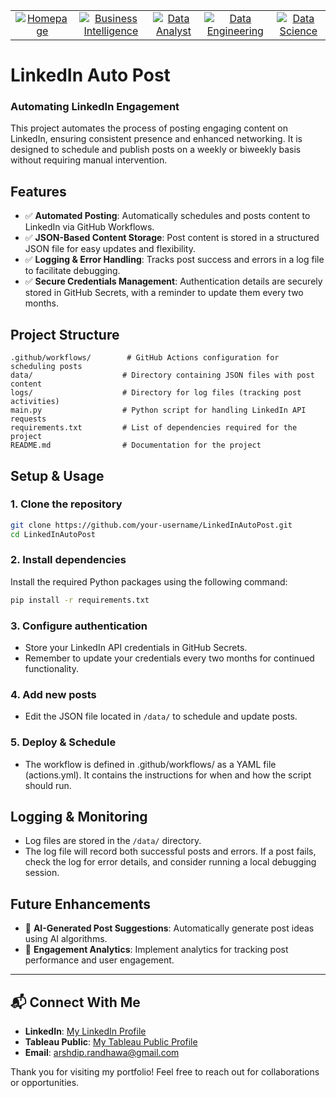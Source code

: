 <table align="center">
  <tr>
	<td align="center">
      <a href="https://github.com/arshrandhawa/portfolio/blob/main/README.md">
        <img src="https://img.shields.io/badge/-Homepage-gray?style=for-the-badge&logo=github&scale=2" alt="Homepage">
      </a>
    </td>
	<td align="center">
      <a href="https://github.com/arshrandhawa/BusinessIntelligencePortfolio/blob/main/README.md">
        <img src="https://img.shields.io/badge/-Business_Intelligence-blue?style=for-the-badge&logo=tableau&scale=4" alt="Business Intelligence">
      </a>
    </td>
    <td align="center">
      <a href="https://github.com/arshrandhawa/DataAnalystPortfolio/blob/main/README.md">
        <img src="https://img.shields.io/badge/-Data_Analyst-green?style=for-the-badge&logo=sqlite&scale=4" alt="Data Analyst">
      </a>
    </td>
    <td align="center">
      <a href="https://github.com/arshrandhawa/DataEngineerPortfolio/blob/main/README.md">
        <img src="https://img.shields.io/badge/-Data_Engineering-orange?style=for-the-badge&logo=docker&scale=4" alt="Data Engineering">
      </a>
    </td>
    <td align="center">
      <a href="https://github.com/arshrandhawa/DataScientistPortfolio/blob/main/README.md">
        <img src="https://img.shields.io/badge/-Data_Science-purple?style=for-the-badge&logo=scikit-learn&scale=4" alt="Data Science">
      </a>
    </td>
  </tr>
</table>

# LinkedIn Auto Post

### Automating LinkedIn Engagement

This project automates the process of posting engaging content on LinkedIn, ensuring consistent presence and enhanced networking. It is designed to schedule and publish posts on a weekly or biweekly basis without requiring manual intervention.

## Features

- ✅ **Automated Posting**: Automatically schedules and posts content to LinkedIn via GitHub Workflows.
- ✅ **JSON-Based Content Storage**: Post content is stored in a structured JSON file for easy updates and flexibility.
- ✅ **Logging & Error Handling**: Tracks post success and errors in a log file to facilitate debugging.
- ✅ **Secure Credentials Management**: Authentication details are securely stored in GitHub Secrets, with a reminder to update them every two months.

## Project Structure

```
.github/workflows/        # GitHub Actions configuration for scheduling posts
data/                    # Directory containing JSON files with post content
logs/                    # Directory for log files (tracking post activities)
main.py                  # Python script for handling LinkedIn API requests
requirements.txt         # List of dependencies required for the project
README.md                # Documentation for the project
```

## Setup & Usage

### 1. Clone the repository

```bash
git clone https://github.com/your-username/LinkedInAutoPost.git
cd LinkedInAutoPost
```

### 2. Install dependencies

Install the required Python packages using the following command:

```bash
pip install -r requirements.txt
```

### 3. Configure authentication

- Store your LinkedIn API credentials in GitHub Secrets. 
- Remember to update your credentials every two months for continued functionality.

### 4. Add new posts

- Edit the JSON file located in `/data/` to schedule and update posts.

### 5. Deploy & Schedule

- The workflow is defined in .github/workflows/ as a YAML file (actions.yml). It contains the instructions for when and how the script should run.

## Logging & Monitoring

- Log files are stored in the `/data/` directory.
- The log file will record both successful posts and errors. If a post fails, check the log for error details, and consider running a local debugging session.

## Future Enhancements

- 🔹 **AI-Generated Post Suggestions**: Automatically generate post ideas using AI algorithms.
- 🔹 **Engagement Analytics**: Implement analytics for tracking post performance and user engagement.

---

## 📬 Connect With Me

- **LinkedIn**: [My LinkedIn Profile](https://www.linkedin.com/in/arshrandhawa11/)
- **Tableau Public**: [My Tableau Public Profile](https://public.tableau.com/app/profile/arshdeep.randhawa6351/vizzes)
- **Email**: [arshdip.randhawa@gmail.com](mailto:arshdip.randhawa@gmail.com)

Thank you for visiting my portfolio! Feel free to reach out for collaborations or opportunities.
